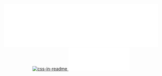 <div align="center">
    <img src="hello.svg" width="700" alt="css-in-readme">
</div>
<div align="center">
    <a href="https://linkedin.com/in/alvaro-salis/">
         <img src="linkedin-badge.svg" width="200" alt="css-in-readme">
    </a>
    <a href="mailto:contacto@alvaro.salis.com">
         <img src="email-badge.svg" width="200" alt="css-in-readme">
    </a>
</div>





